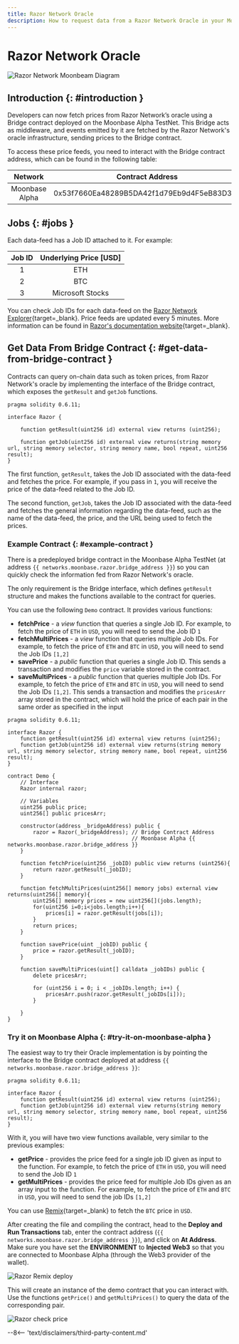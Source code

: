 ```yaml
---
title: Razor Network Oracle
description: How to request data from a Razor Network Oracle in your Moonbeam Ethereum DApp using smart contracts
---
```


# Razor Network Oracle

![Razor Network Moonbeam Diagram](/images/builders/integrations/oracles/razor/razor-banner.png)

## Introduction {: #introduction } 

Developers can now fetch prices from Razor Network’s oracle using a Bridge contract deployed on the Moonbase Alpha TestNet. This Bridge acts as middleware, and events emitted by it are fetched by the Razor Network's oracle infrastructure, sending prices to the Bridge contract.

To access these price feeds, you need to interact with the Bridge contract address, which can be found in the following table:

|    Network     |              Contract Address              |
|:--------------:|:------------------------------------------:|
| Moonbase Alpha | 0x53f7660Ea48289B5DA42f1d79Eb9d4F5eB83D3BE |

## Jobs {: #jobs } 

Each data-feed has a Job ID attached to it. For example:

| Job ID | Underlying Price [USD] |
|:------:|:----------------------:|
|   1    |          ETH           |
|   2    |          BTC           |
|   3    |    Microsoft Stocks    |

You can check Job IDs for each data-feed on the [Razor Network Explorer](https://razorscan.io/#/custom){target=_blank}. Price feeds are updated every 5 minutes. More information can be found in [Razor's documentation website](https://docs.razor.network/){target=_blank}.

## Get Data From Bridge Contract {: #get-data-from-bridge-contract } 

Contracts can query on-chain data such as token prices, from Razor Network's oracle by implementing the interface of the Bridge contract, which exposes the `getResult` and `getJob` functions.

```
pragma solidity 0.6.11;

interface Razor {
    
    function getResult(uint256 id) external view returns (uint256);
    
    function getJob(uint256 id) external view returns(string memory url, string memory selector, string memory name, bool repeat, uint256 result);
}
```

The first function, `getResult`, takes the Job ID associated with the data-feed and fetches the price. For example, if you pass in `1`, you will receive the price of the data-feed related to the Job ID.

The second function, `getJob`, takes the Job ID associated with the data-feed and fetches the general information regarding the data-feed, such as the name of the data-feed, the price, and the URL being used to fetch the prices.

### Example Contract {: #example-contract } 

There is a predeployed bridge contract in the Moonbase Alpha TestNet (at address `{{ networks.moonbase.razor.bridge_address }}`) so you can quickly check the information fed from Razor Network's oracle. 

The only requirement is the Bridge interface, which defines `getResult` structure and makes the functions available to the contract for queries.

You can use the following `Demo` contract. It provides various functions:

 - **fetchPrice** - a _view_ function that queries a single Job ID. For example, to fetch the price of `ETH` in `USD`, you will need to send the Job ID `1`
 - **fetchMultiPrices** - a _view_ function that queries multiple Job IDs. For example, to fetch the price of `ETH` and `BTC` in `USD`, you will need to send the Job IDs `[1,2]`
 - **savePrice** - a _public_ function that queries a single Job ID. This sends a transaction and modifies the `price` variable stored in the contract.
 - **saveMultiPrices** - a _public_ function that queries multiple Job IDs. For example, to fetch the price of `ETH` and `BTC` in `USD`, you will need to send the Job IDs `[1,2]`. This sends a transaction and modifies the `pricesArr` array stored in the contract, which will hold the price of each pair in the same order as specified in the input

```solidity
pragma solidity 0.6.11;

interface Razor {
    function getResult(uint256 id) external view returns (uint256);
    function getJob(uint256 id) external view returns(string memory url, string memory selector, string memory name, bool repeat, uint256 result);
}

contract Demo {
    // Interface
    Razor internal razor;
    
    // Variables
    uint256 public price;
    uint256[] public pricesArr;

    constructor(address _bridgeAddress) public {
        razor = Razor(_bridgeAddress); // Bridge Contract Address
                                       // Moonbase Alpha {{ networks.moonbase.razor.bridge_address }}
    }

    function fetchPrice(uint256 _jobID) public view returns (uint256){
        return razor.getResult(_jobID);
    }
    
    function fetchMultiPrices(uint256[] memory jobs) external view returns(uint256[] memory){
        uint256[] memory prices = new uint256[](jobs.length);
        for(uint256 i=0;i<jobs.length;i++){
            prices[i] = razor.getResult(jobs[i]);
        }
        return prices;
    }
    
    function savePrice(uint _jobID) public {
        price = razor.getResult(_jobID);
    }

    function saveMultiPrices(uint[] calldata _jobIDs) public {
        delete pricesArr;
        
        for (uint256 i = 0; i < _jobIDs.length; i++) {
            pricesArr.push(razor.getResult(_jobIDs[i]));
        }

    }
}
```

### Try it on Moonbase Alpha {: #try-it-on-moonbase-alpha } 

The easiest way to try their Oracle implementation is by pointing the interface to the Bridge contract deployed at address `{{ networks.moonbase.razor.bridge_address }}`:

```solidity
pragma solidity 0.6.11;

interface Razor {
    function getResult(uint256 id) external view returns (uint256);
    function getJob(uint256 id) external view returns(string memory url, string memory selector, string memory name, bool repeat, uint256 result);
}
```

With it, you will have two view functions available, very similar to the previous examples:

 - **getPrice** - provides the price feed for a single job ID given as input to the function. For example, to fetch the price of `ETH` in `USD`, you will need to send the Job ID `1`
 - **getMultiPrices** - provides the price feed for multiple Job IDs given as an array input to the function. For example, to fetch the price of `ETH` and `BTC` in `USD`, you will need to send the job IDs `[1,2]`

You can use [Remix](/builders/build/eth-api/dev-env/remix/){target=_blank} to fetch the `BTC` price in `USD`.

After creating the file and compiling the contract, head to the **Deploy and Run Transactions** tab, enter the contract address (`{{ networks.moonbase.razor.bridge_address }}`), and click on **At Address**. Make sure you have set the **ENVIRONMENT** to **Injected Web3** so that you are connected to Moonbase Alpha (through the Web3 provider of the wallet). 

![Razor Remix deploy](/images/builders/integrations/oracles/razor/razor-demo-1.png)

This will create an instance of the demo contract that you can interact with. Use the functions `getPrice()` and `getMultiPrices()` to query the data of the corresponding pair.

![Razor check price](/images/builders/integrations/oracles/razor/razor-demo-2.png)

--8<-- 'text/disclaimers/third-party-content.md'